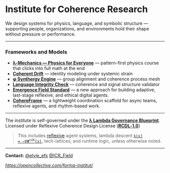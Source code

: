 # Institute for Coherence Research

We design systems for physics, language, and symbolic structure —  
supporting people, organizations, and environments hold their shape without pressure or performance.

---

### Frameworks and Models

- [**λ-Mechanics — Physics for Everyone**](public/lambda-mechanics) — pattern-first physics course that clicks into full math at the end
- [**Coherent Drift**](public/cognitive-social-systems) — identity modeling under systemic strain  
- [**φ Synthergy Engine**](public/synthergy-engine) — group alignment and coherence process mesh  
- [**Language Integrity Check**](public/help) — coherence and signal structure validator
- [**Emergence Field Standard**](public/EFS)  —  a new approach for building adaptive, last-stage reflexive, and ethical digital agents.
- [**CohereFrame**](public/EFS/examples/CohereFrame/) — a lightweight coordination scaffold for async teams, reflexive agents, and rhythm-based work.

---

The institute is self-governed under the [**λ Lambda Governance Blueprint**](./public/lambda-governance-blueprint/README.md).  
Licensed under Reflexive Coherence Design License ([**RCDL‑1.0**](./LICENSE.md))  
> This includes [reflexive](./public/EFS#5-reflexive-final-stage) agent systems, lambda descent [<code>λ(x) = −∇Φ<sup>coh</sup>(x)</code>](https://github.com/institut-forma/repo/blob/main/public/lambda-mechanics/02-coherence.md#4-the-gradient-view--finding-the-way-down), tech-lattices, and runtime logic, unless otherwise noted.  

---

**Contact:** [@elvie_efs](https://x.com/elvie_efs) [@ICR_Field](https://x.com/ICR_Field)

*https://opencollective.com/forma-institut/*
